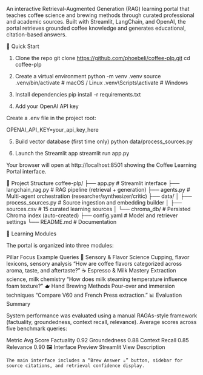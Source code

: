 An interactive Retrieval-Augmented Generation (RAG) learning portal that teaches coffee science and brewing methods through curated professional and academic sources.
Built with Streamlit, LangChain, and OpenAI, the portal retrieves grounded coffee knowledge and generates educational, citation-based answers.

🚀 Quick Start
1. Clone the repo
git clone https://github.com/phoebeli/coffee-plp.git
cd coffee-plp

2. Create a virtual environment
python -m venv .venv
source .venv/bin/activate   # macOS / Linux
.venv\Scripts\activate      # Windows

3. Install dependencies
pip install -r requirements.txt

4. Add your OpenAI API key

Create a .env file in the project root:

OPENAI_API_KEY=your_api_key_here

5. Build vector database (first time only)
python data/process_sources.py

6. Launch the Streamlit app
streamlit run app.py


Your browser will open at http://localhost:8501
 showing the Coffee Learning Portal interface.

🧩 Project Structure
coffee-plp/
├── app.py                      # Streamlit interface
├── langchain_rag.py            # RAG pipeline (retrieval + generation)
├── agents.py                   # Multi-agent orchestration (researcher/synthesizer/critic)
├── data/
│   ├── process_sources.py      # Source ingestion and embedding builder
│   ├── sources.csv             # 15 curated learning sources
│   └── chroma_db/              # Persisted Chroma index (auto-created)
├── config.yaml                 # Model and retriever settings
└── README.md                   # Documentation

🧠 Learning Modules

The portal is organized into three modules:

Pillar	Focus	Example Queries
👅 Sensory & Flavor Science	Cupping, flavor lexicons, sensory analysis	“How are coffee flavors categorized across aroma, taste, and aftertaste?”
☕ Espresso & Milk Mastery	Extraction science, milk chemistry	“How does milk steaming temperature influence foam texture?”
🫖 Hand Brewing Methods	Pour-over and immersion techniques	“Compare V60 and French Press extraction.”
📊 Evaluation Summary

System performance was evaluated using a manual RAGAs-style framework (factuality, groundedness, context recall, relevance).
Average scores across five benchmark queries:

Metric	Avg Score
Factuality	0.92
Groundedness	0.88
Context Recall	0.85
Relevance	0.90
🖼️ Interface Preview
Streamlit View	Description

	The main interface includes a “Brew Answer ☕” button, sidebar for source citations, and retrieval confidence display.

